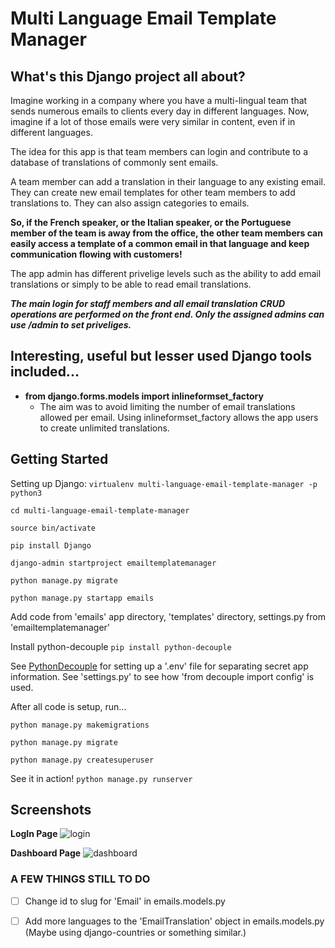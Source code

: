 # Multi Language Email Template Manager

## What's this Django project all about?
Imagine working in a company where you have a multi-lingual team that sends numerous emails to clients every day in different languages.
Now, imagine if a lot of those emails were very similar in content, even if in different languages.

The idea for this app is that team members can login and contribute to a database of translations of commonly sent emails.

A team member can add a translation in their language to any existing email.
They can create new email templates for other team members to add translations to.
They can also assign categories to emails.

**So, if the French speaker, or the Italian speaker, or the Portuguese member of the team is away from the office, the other team members can easily access a template of a common email in that language and keep communication flowing with customers!**

The app admin has different privelige levels such as the ability to add email translations or simply to be able to read email translations.

***The main login for staff members and all email translation CRUD operations are performed on the front end.  Only the assigned admins can use /admin to set priveliges.***

## Interesting, useful but lesser used Django tools included...
- **from django.forms.models import inlineformset_factory**
  - The aim was to avoid limiting the number of email translations allowed per email.  Using inlineformset_factory allows the app users to create unlimited translations.

## Getting Started
Setting up Django:
```virtualenv multi-language-email-template-manager -p python3```

```cd multi-language-email-template-manager```

```source bin/activate```

```pip install Django```

```django-admin startproject emailtemplatemanager```

```python manage.py migrate```

```python manage.py startapp emails```

Add code from 'emails' app directory, 'templates' directory, settings.py from 'emailtemplatemanager'

Install python-decouple
```pip install python-decouple```

See [PythonDecouple](https://pypi.org/project/python-decouple/) for setting up a '.env' file for separating secret app information.
See 'settings.py' to see how 'from decouple import config' is used.

After all code is setup, run...

```python manage.py makemigrations```

```python manage.py migrate```

```python manage.py createsuperuser```

See it in action!
```python manage.py runserver```


## Screenshots

**LogIn Page**
![login](https://github.com/richardgourley/multi-language-email-template-manager/blob/master/screenshots/login.png)

**Dashboard Page**
![dashboard](https://github.com/richardgourley/multi-language-email-template-manager/blob/master/screenshots/dashboard.png)

### A FEW THINGS STILL TO DO
- [ ] Change id to slug for 'Email' in emails.models.py
- [ ] Add more languages to the 'EmailTranslation' object in emails.models.py (Maybe using django-countries or something similar.)




